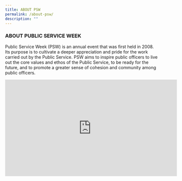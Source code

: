 ```yaml
---
title: ABOUT PSW
permalink: /about-psw/
description: ""
---
```

### ABOUT PUBLIC SERVICE WEEK

Public Service Week (PSW) is an annual event that was first held in 2008. Its purpose is to cultivate a deeper appreciation and pride for the work carried out by the Public Service. PSW aims to inspire public officers to live out the core values and ethos of the Public Service, to be ready for the future, and to promote a greater sense of cohesion and community among public officers.

<div class="bp-youtube">
<iframe allowfullscreen="" allow="accelerometer; autoplay; clipboard-write; encrypted-media; gyroscope; picture-in-picture; web-share" frameborder="0" title="YouTube video player" src="https://www.youtube.com/embed/AZals4U6Z_I" height="315" width="560"></iframe></div>